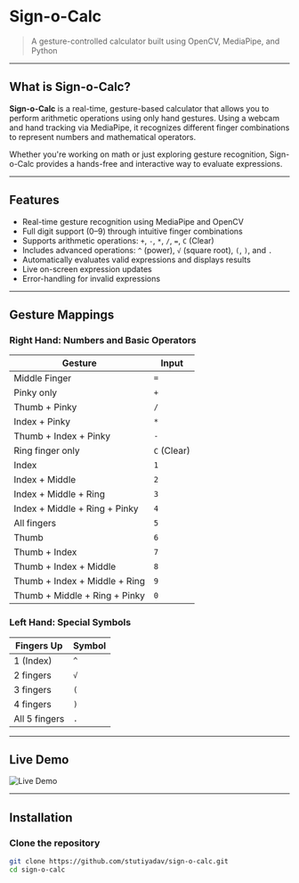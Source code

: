 # Sign-o-Calc
> A gesture-controlled calculator built using OpenCV, MediaPipe, and Python

---

## What is Sign-o-Calc?

**Sign-o-Calc** is a real-time, gesture-based calculator that allows you to perform arithmetic operations using only hand gestures. Using a webcam and hand tracking via MediaPipe, it recognizes different finger combinations to represent numbers and mathematical operators.

Whether you're working on math or just exploring gesture recognition, Sign-o-Calc provides a hands-free and interactive way to evaluate expressions.

---

## Features

- Real-time gesture recognition using MediaPipe and OpenCV
- Full digit support (0–9) through intuitive finger combinations
- Supports arithmetic operations: `+`, `-`, `*`, `/`, `=`, `C` (Clear)
- Includes advanced operations: `^` (power), `√` (square root), `(`, `)`, and `.`
- Automatically evaluates valid expressions and displays results
- Live on-screen expression updates
- Error-handling for invalid expressions

---

## Gesture Mappings

### Right Hand: Numbers and Basic Operators

| Gesture                       | Input |
|------------------------------|-------|
| Middle Finger                | `=`   |
| Pinky only                   | `+`   |
| Thumb + Pinky                | `/`   |
| Index + Pinky                | `*`   |
| Thumb + Index + Pinky        | `-`   |
| Ring finger only             | `C` (Clear) |
| Index                        | `1`   |
| Index + Middle               | `2`   |
| Index + Middle + Ring        | `3`   |
| Index + Middle + Ring + Pinky| `4`   |
| All fingers                  | `5`   |
| Thumb                        | `6`   |
| Thumb + Index                | `7`   |
| Thumb + Index + Middle       | `8`   |
| Thumb + Index + Middle + Ring| `9`   |
| Thumb + Middle + Ring + Pinky| `0`   |

### Left Hand: Special Symbols

| Fingers Up | Symbol |
|------------|--------|
| 1 (Index)  | `^`    |
| 2 fingers  | `√`    |
| 3 fingers  | `(`    |
| 4 fingers  | `)`    |
|All 5 fingers| `.`    |

---

## Live Demo

![Live Demo](https://drive.google.com/file/d/1VEp-ocZ3whij9FCrFjuvzPHI47F0kVPA/view?usp=drive_link)

---

## Installation

### Clone the repository
```bash
git clone https://github.com/stutiyadav/sign-o-calc.git
cd sign-o-calc
